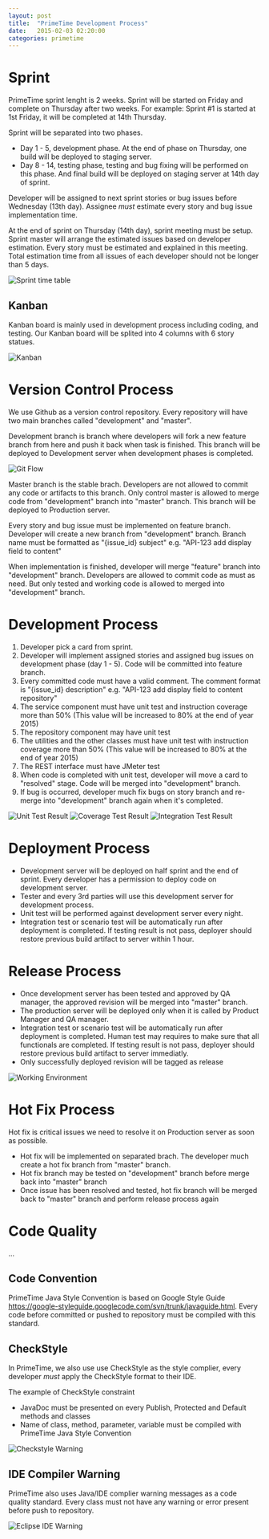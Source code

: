 ```yaml
---
layout: post
title:  "PrimeTime Development Process"
date:   2015-02-03 02:20:00
categories: primetime
---
```


Sprint
=======
PrimeTime sprint lenght is 2 weeks. Sprint will be started on Friday and complete on Thursday after two weeks.
For example: Sprint #1 is started at 1st Friday, it will be completed at 14th Thursday.

Sprint will be separated into two phases.

* Day 1 - 5, development phase. At the end of phase on Thursday, one build will be deployed to staging server.
* Day 8 - 14, testing phase, testing and bug fixing will be performed on this phase. And final build will be deployed on staging server at 14th day of sprint.

Developer will be assigned to next sprint stories or bug issues before Wednesday (13th day). Assignee _must_ estimate every story and bug issue implementation time. 

At the end of sprint on Thursday (14th day), sprint meeting must be setup. Sprint master will arrange the estimated issues based on developer estimation. Every story must be estimated and explained in this meeting. Total estimation time from all issues of each developer should not be longer than 5 days.

![Sprint time table](/images/primetime/sprint_time_table.png)

Kanban
------
Kanban board is mainly used in development process including coding, and testing. Our Kanban board will be splited into 4 columns with 6 story statues.

![Kanban](/images/primetime/kanban.png)

Version Control Process
=======================
We use Github as a version control repository. Every repository will have two main branches called "development" and "master". 

Development branch is branch where developers will fork a new feature branch from here and push it back when task is finished. This branch will be deployed to Development server when development phases is completed.

![Git Flow](/images/primetime/gitflow.png)

Master branch is the stable brach. Developers are not allowed to commit any code or artifacts to this branch. Only control master is allowed to merge code from "development" branch into "master" branch. This branch will be deployed to Production server.

Every story and bug issue must be implemented on feature branch. Developer will create a new branch from "development" branch. Branch name must be formatted as "{issue_id} subject" e.g. "API-123 add display field to content"

When implementation is finished, developer will merge "feature" branch into "development" branch. Developers are allowed to commit code as must as need. But only tested and working code is allowed to merged into "development" branch.

Development Process 
===================

1. Developer pick a card from sprint.
2. Developer will implement assigned stories and assigned bug issues on development phase (day 1 - 5). Code will be committed into feature branch.
3. Every committed code must have a valid comment. The comment format is "{issue_id} description" e.g. "API-123 add display field to content repository"
4. The service component must have unit test and instruction coverage more than 50% (This value will be increased to 80% at the end of year 2015)
5. The repository component may have unit test
6. The utilities and the other classes must have unit test with instruction coverage more than 50% (This value will be increased to 80% at the end of year 2015)
7. The REST interface must have JMeter test
8. When code is completed with unit test, developer will move a card to "resolved" stage. Code will be merged into "development" branch.
9. If bug is occurred, developer much fix bugs on story branch and re-merge into "development" branch again when it's completed.

![Unit Test Result](/images/primetime/unit_test_result.png)
![Coverage Test Result](/images/primetime/coverage_test_result.png)
![Integration Test Result](/images/primetime/integration_test_result.png)

Deployment Process
==================
* Development server will be deployed on half sprint and the end of sprint. Every developer has a permission to deploy code on development server.
* Tester and every 3rd parties will use this development server for development process.
* Unit test will be performed against development server every night. 
* Integration test or scenario test will be automatically run after deployment is completed. If testing result is not pass, deployer should restore previous build artifact to server within 1 hour.

Release Process
===============
* Once development server has been tested and approved by QA manager, the approved revision will be merged into "master" branch. 
* The production server will be deployed only when it is called by Product Manager and QA manager.
* Integration test or scenario test will be automatically run after deployment is completed. Human test may requires to make sure that all functionals are completed. If testing result is not pass, deployer should restore previous build artifact to server immediatly.
* Only successfully deployed revision will be tagged as release

![Working Environment](/images/primetime/working_environment.png)

Hot Fix Process
===============
Hot fix is critical issues we need to resolve it on Production server as soon as possible.

* Hot fix will be implemented on separated brach. The developer much create a hot fix branch from "master" branch.
* Hot fix branch may be tested on "development" branch before merge back into "master" branch
* Once issue has been resolved and tested, hot fix branch will be merged back to "master" branch and perform release process again

Code Quality
============
...

Code Convention
---------------
PrimeTime Java Style Convention is based on Google Style Guide https://google-styleguide.googlecode.com/svn/trunk/javaguide.html. Every code before committed or pushed to repository must be compiled with this standard.

CheckStyle
----------
In PrimeTime, we also use use CheckStyle as the style complier, every developer _must_ apply the CheckStyle format to their IDE.

The example of CheckStyle constraint

* JavaDoc must be presented on every Publish, Protected and Default methods and classes
* Name of class, method, parameter, variable must be compiled with PrimeTime Java Style Convention


![Checkstyle Warning](/images/primetime/checkstyle_warning.png)

IDE Compiler Warning
--------------------
PrimeTime also uses Java/IDE complier warning messages as a code quality standard. Every class must not have any warning or error present before push to repository.


![Eclipse IDE Warning](/images/primetime/eclipse_ide_warning.png)
